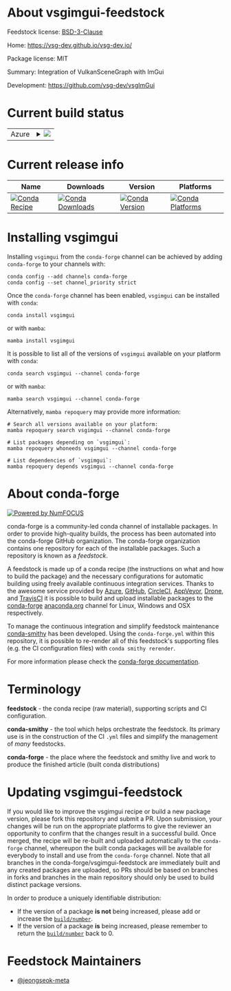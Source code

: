 About vsgimgui-feedstock
========================

Feedstock license: [BSD-3-Clause](https://github.com/conda-forge/vsgimgui-feedstock/blob/main/LICENSE.txt)

Home: https://vsg-dev.github.io/vsg-dev.io/

Package license: MIT

Summary: Integration of VulkanSceneGraph with ImGui

Development: https://github.com/vsg-dev/vsgImGui

Current build status
====================


<table>
    
  <tr>
    <td>Azure</td>
    <td>
      <details>
        <summary>
          <a href="https://dev.azure.com/conda-forge/feedstock-builds/_build/latest?definitionId=25026&branchName=main">
            <img src="https://dev.azure.com/conda-forge/feedstock-builds/_apis/build/status/vsgimgui-feedstock?branchName=main">
          </a>
        </summary>
        <table>
          <thead><tr><th>Variant</th><th>Status</th></tr></thead>
          <tbody><tr>
              <td>linux_64</td>
              <td>
                <a href="https://dev.azure.com/conda-forge/feedstock-builds/_build/latest?definitionId=25026&branchName=main">
                  <img src="https://dev.azure.com/conda-forge/feedstock-builds/_apis/build/status/vsgimgui-feedstock?branchName=main&jobName=linux&configuration=linux%20linux_64_" alt="variant">
                </a>
              </td>
            </tr><tr>
              <td>osx_64</td>
              <td>
                <a href="https://dev.azure.com/conda-forge/feedstock-builds/_build/latest?definitionId=25026&branchName=main">
                  <img src="https://dev.azure.com/conda-forge/feedstock-builds/_apis/build/status/vsgimgui-feedstock?branchName=main&jobName=osx&configuration=osx%20osx_64_" alt="variant">
                </a>
              </td>
            </tr><tr>
              <td>win_64</td>
              <td>
                <a href="https://dev.azure.com/conda-forge/feedstock-builds/_build/latest?definitionId=25026&branchName=main">
                  <img src="https://dev.azure.com/conda-forge/feedstock-builds/_apis/build/status/vsgimgui-feedstock?branchName=main&jobName=win&configuration=win%20win_64_" alt="variant">
                </a>
              </td>
            </tr>
          </tbody>
        </table>
      </details>
    </td>
  </tr>
</table>

Current release info
====================

| Name | Downloads | Version | Platforms |
| --- | --- | --- | --- |
| [![Conda Recipe](https://img.shields.io/badge/recipe-vsgimgui-green.svg)](https://anaconda.org/conda-forge/vsgimgui) | [![Conda Downloads](https://img.shields.io/conda/dn/conda-forge/vsgimgui.svg)](https://anaconda.org/conda-forge/vsgimgui) | [![Conda Version](https://img.shields.io/conda/vn/conda-forge/vsgimgui.svg)](https://anaconda.org/conda-forge/vsgimgui) | [![Conda Platforms](https://img.shields.io/conda/pn/conda-forge/vsgimgui.svg)](https://anaconda.org/conda-forge/vsgimgui) |

Installing vsgimgui
===================

Installing `vsgimgui` from the `conda-forge` channel can be achieved by adding `conda-forge` to your channels with:

```
conda config --add channels conda-forge
conda config --set channel_priority strict
```

Once the `conda-forge` channel has been enabled, `vsgimgui` can be installed with `conda`:

```
conda install vsgimgui
```

or with `mamba`:

```
mamba install vsgimgui
```

It is possible to list all of the versions of `vsgimgui` available on your platform with `conda`:

```
conda search vsgimgui --channel conda-forge
```

or with `mamba`:

```
mamba search vsgimgui --channel conda-forge
```

Alternatively, `mamba repoquery` may provide more information:

```
# Search all versions available on your platform:
mamba repoquery search vsgimgui --channel conda-forge

# List packages depending on `vsgimgui`:
mamba repoquery whoneeds vsgimgui --channel conda-forge

# List dependencies of `vsgimgui`:
mamba repoquery depends vsgimgui --channel conda-forge
```


About conda-forge
=================

[![Powered by
NumFOCUS](https://img.shields.io/badge/powered%20by-NumFOCUS-orange.svg?style=flat&colorA=E1523D&colorB=007D8A)](https://numfocus.org)

conda-forge is a community-led conda channel of installable packages.
In order to provide high-quality builds, the process has been automated into the
conda-forge GitHub organization. The conda-forge organization contains one repository
for each of the installable packages. Such a repository is known as a *feedstock*.

A feedstock is made up of a conda recipe (the instructions on what and how to build
the package) and the necessary configurations for automatic building using freely
available continuous integration services. Thanks to the awesome service provided by
[Azure](https://azure.microsoft.com/en-us/services/devops/), [GitHub](https://github.com/),
[CircleCI](https://circleci.com/), [AppVeyor](https://www.appveyor.com/),
[Drone](https://cloud.drone.io/welcome), and [TravisCI](https://travis-ci.com/)
it is possible to build and upload installable packages to the
[conda-forge](https://anaconda.org/conda-forge) [anaconda.org](https://anaconda.org/)
channel for Linux, Windows and OSX respectively.

To manage the continuous integration and simplify feedstock maintenance
[conda-smithy](https://github.com/conda-forge/conda-smithy) has been developed.
Using the ``conda-forge.yml`` within this repository, it is possible to re-render all of
this feedstock's supporting files (e.g. the CI configuration files) with ``conda smithy rerender``.

For more information please check the [conda-forge documentation](https://conda-forge.org/docs/).

Terminology
===========

**feedstock** - the conda recipe (raw material), supporting scripts and CI configuration.

**conda-smithy** - the tool which helps orchestrate the feedstock.
                   Its primary use is in the construction of the CI ``.yml`` files
                   and simplify the management of *many* feedstocks.

**conda-forge** - the place where the feedstock and smithy live and work to
                  produce the finished article (built conda distributions)


Updating vsgimgui-feedstock
===========================

If you would like to improve the vsgimgui recipe or build a new
package version, please fork this repository and submit a PR. Upon submission,
your changes will be run on the appropriate platforms to give the reviewer an
opportunity to confirm that the changes result in a successful build. Once
merged, the recipe will be re-built and uploaded automatically to the
`conda-forge` channel, whereupon the built conda packages will be available for
everybody to install and use from the `conda-forge` channel.
Note that all branches in the conda-forge/vsgimgui-feedstock are
immediately built and any created packages are uploaded, so PRs should be based
on branches in forks and branches in the main repository should only be used to
build distinct package versions.

In order to produce a uniquely identifiable distribution:
 * If the version of a package **is not** being increased, please add or increase
   the [``build/number``](https://docs.conda.io/projects/conda-build/en/latest/resources/define-metadata.html#build-number-and-string).
 * If the version of a package **is** being increased, please remember to return
   the [``build/number``](https://docs.conda.io/projects/conda-build/en/latest/resources/define-metadata.html#build-number-and-string)
   back to 0.

Feedstock Maintainers
=====================

* [@jeongseok-meta](https://github.com/jeongseok-meta/)

